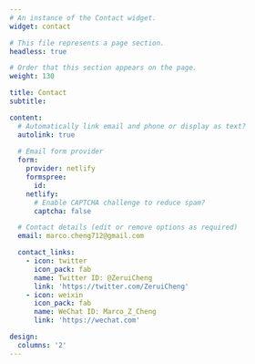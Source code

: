 ```yaml
---
# An instance of the Contact widget.
widget: contact

# This file represents a page section.
headless: true

# Order that this section appears on the page.
weight: 130

title: Contact
subtitle:

content:
  # Automatically link email and phone or display as text?
  autolink: true
  
  # Email form provider
  form:
    provider: netlify
    formspree:
      id:
    netlify:
      # Enable CAPTCHA challenge to reduce spam?
      captcha: false

  # Contact details (edit or remove options as required)
  email: marco.cheng712@gmail.com

  contact_links:
    - icon: twitter
      icon_pack: fab
      name: Twitter ID: @ZeruiCheng
      link: 'https://twitter.com/ZeruiCheng'
    - icon: weixin
      icon_pack: fab
      name: WeChat ID: Marco_Z_Cheng
      link: 'https://wechat.com'

design:
  columns: '2'
---
```

